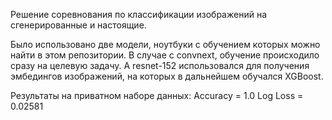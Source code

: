 Решение соревнования по классификации изображений на сгенерированные и настоящие.

Было использовано две модели, ноутбуки с обучением которых можно найти в этом репозитории. 
В случае с convnext, обучение происходило сразу на целевую задачу. 
А resnet-152 использовался для получения эмбедингов изображений, на которых в дальнейшем обучался XGBoost.

Результаты на приватном наборе данных:
Accuracy = 1.0
Log Loss = 0.02581
